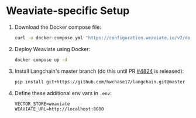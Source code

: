 # Weaviate-specific Setup

1. Download the Docker compose file:
   ```bash
   curl -o docker-compose.yml "https://configuration.weaviate.io/v2/docker-compose/docker-compose.yml?modules=standalone&runtime=docker-compose&weaviate_version=v1.19.3"
   ```

2. Deploy Weaviate using Docker:
   ```bash
   docker compose up -d
   ```
   
3. Install Langchain's master branch (do this until PR [#4824](https://github.com/hwchase17/langchain/pull/4824) is released):
   ```bash
   pip install git+https://github.com/hwchase17/langchain.git@master
   ```

4. Define these additional env vars in `.env`:
   ```
   VECTOR_STORE=weaviate
   WEAVIATE_URL=http://localhost:8080
   ```
